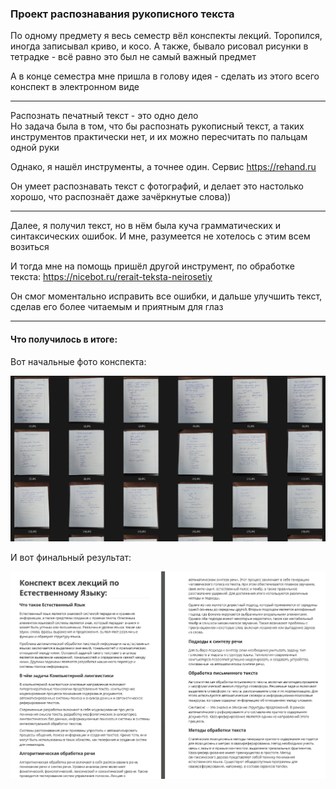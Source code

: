 ### Проект распознавания рукописного текста

По одному предмету я весь семестр вёл конспекты лекций. Торопился, иногда записывал криво, и косо. А также, бывало рисовал рисунки в тетрадке - всё равно это был не самый важный предмет

А в конце семестра мне пришла в голову идея - сделать из этого всего конспект в электронном виде

---

Распознать печатный текст - это одно дело  
Но задача была в том, что бы распознать рукописный текст, а таких инструментов практически нет, и их можно пересчитать по пальцам одной руки

Однако, я нашёл инструменты, а точнее один. Сервис https://rehand.ru

Он умеет распознавать текст с фотографий, и делает это настолько хорошо, что распознаёт даже зачёркнутые слова))

---

Далее, я получил текст, но в нём была куча грамматических и синтаксических ошибок. И мне, разумеется не хотелось с этим всем возиться

И тогда мне на помощь пришёл другой инструмент, по обработке текста: https://nicebot.ru/rerait-teksta-neirosetiy

Он смог моментально исправить все ошибки, и дальше улучшить текст, сделав его более читаемым и приятным для глаз

---

#### Что получилось в итоге:

Вот начальные фото конспекта:

![](picture/01.png)

И вот финальный результат:

![](picture/02.png)



